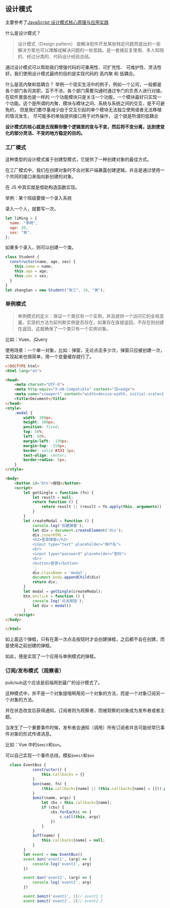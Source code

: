 ## 设计模式

主要参考了[JavaScript 设计模式核⼼原理与应⽤实践](https://juejin.cn/book/6844733790204461070/section/6844733790246404109)

什么是设计模式？

>  设计模式（Design pattern） 是解决软件开发某些特定问题而提出的一些解决方案也可以理解成解决问题的一些思路。是一套被反复使用、多人知晓的、经过分类的、代码设计经验总结。

通过设计模式可以帮助我们增强代码的可重用性、可扩充性、 可维护性、灵活性好。我们使用设计模式最终的目的是实现代码的 高内聚 和 低耦合。

什么是高内聚和低耦合？
举例一个现实生活中的例子，例如一个公司，一般都是各个部门各司其职，互不干涉。各个部门需要沟通时通过专门的负责人进行对接。在软件里面也是一样的 一个功能模块只是关注一个功能，一个模块最好只实现一个功能。这个是所谓的内聚，模块与模块之间、系统与系统之间的交互，是不可避免的， 但是我们要尽量减少由于交互引起的单个模块无法独立使用或者无法移植的情况发生， 尽可能多的单独提供接口用于对外操作， 这个就是所谓的低耦合

**设计模式的核心就是去观察你整个逻辑里的变与不变，然后将不变分离，达到使变化的部分灵活、不变的地方稳定的目的。**

### 工厂模式

这种类型的设计模式属于创建型模式，它提供了一种创建对象的最佳方式。

在工厂模式中，我们在创建对象时不会对客户端暴露创建逻辑，并且是通过使用一个共同的接口来指向新创建的对象。

在 JS 中其实就是借助构造函数实现。

举例：某个班级要做一个录入系统

录入一个人，就要写一次。

```js
let liMing = {
  name: "李明",
  age: 20,
  sex: "男",
};
```

如果多个录入，则可以创建一个类。

```js
class Student {
  constructor(name, age, sex) {
    this.name = name;
    this.age = age;
    this.sex = sex;
  }
}
let zhangSan = new Student("张三", 19, "男");
```

### 单例模式

> 单例模式的定义：保证一个类仅有一个实例，并且提供一个访问它的全局变量。实现的方法为前判断实例是否存在，如果存在直接返回，不存在则创建在返回，这就确保了一个类只有一个实例对象。

比如：Vuex、jQuery

使用场景：一个单一对象，比如：弹窗，无论点击多少次，弹窗只应被创建一次，实现起来也很简单，用一个变量缓存就行了。

```html
<!DOCTYPE html>
<html lang="en">

<head>
    <meta charset="UTF-8">
    <meta http-equiv="X-UA-Compatible" content="IE=edge">
    <meta name="viewport" content="width=device-width, initial-scale=1.0">
    <title>Document</title>
</head>
<style>
    .modal {
        width: 300px;
        height: 300px;
        position: fixed;
        top: 50%;
        left: 50%;
        margin-left: -150px;
        margin-top: -150px;
        border: solid #333 2px;
        text-align: center;
        border-radius: 5px;
    }
</style>

<body>
    <button id='btn'>按钮</button>
    <script>
        let getSingle = function (fn) {
            let reuslt = null;
            return function () {
                return reuslt || (reuslt = fn.apply(this, arguments))
            }
        }
        let createModal = function () {
            console.log('创建弹窗');
            let div = document.createElement('div');
            div.innerHTML = `
            <h2>登录弹窗</h2>
            <input type="text" placeholder="用户名">
            <br>
            <input type="password" placeholder="密码">
            <br>
            <button>登录</button>
            `;
            div.className = 'modal';
            document.body.appendChild(div)
            return div;
        }
        let modal = getSingle(createModal);
        btn.onclick = function () {
            console.log('点击按钮');
            let div = modal()
        }
    </script>
</body>

</html>
```

如上面这个弹框，只有在第一次点击按钮时才会创建弹框，之后都不会在创建，而是使用之前创建的弹框。

如此，便是实现了一个应用与单例模式的弹框。

### 订阅/发布模式（观察者）

pub/sub这个应该是前端用到最广的设计模式了。

这种模式中，并不是一个对象提哦啊用另一个对象的方法，而是一个对象订阅另一个对象的方法。

并在状态改变后获得通知，订阅者则为观察者，而被观察的对象成为发布者或者主题。

当发生了一个重要事件时候，发布者会通知（调用）所有订阅者并且可能经常已事件对象的形式传递消息。

比如：Vue 中的`$emit`和`$on`。

可以自己实现一个事件总线，模拟`$emit`和`$on`

```js
  class EventBus {
            constructor() {
                this.callbacks = {}
            }
            $on(name, fn) {
                (this.callbacks[name] || (this.callbacks[name] = [])).push(fn)
            }
            $emit(name, args) {
                let cbs = this.callbacks[name];
                if (cbs) {
                    cbs.forEach(c => {
                        c.call(this, args)
                    })
                }
            }
            $off(name) {
                this.callbacks[name] = null;
            }
        }
        let event = new EventBus()
        event.$on('event1', (arg) => {
            console.log('event1', arg)
        })

        event.$on('event2', (arg) => {
            console.log('event2', arg)
        })

        event.$emit('event1', 1)// event1 1
        event.$emit('event2', 2)// event2 2
```

